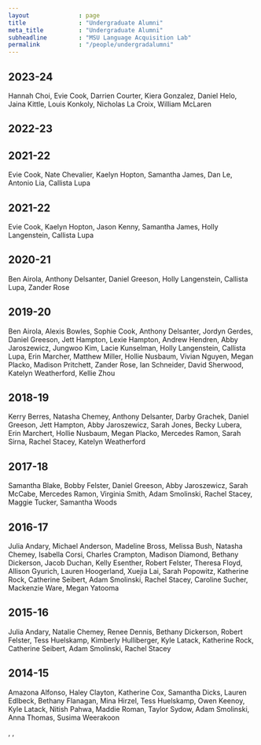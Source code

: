 ```yaml
---
layout              : page
title               : "Undergraduate Alumni"
meta_title          : "Undergraduate Alumni"
subheadline         : "MSU Language Acquisition Lab"
permalink           : "/people/undergradalumni"
---
```


## 2023-24

Hannah Choi, Evie Cook, Darrien Courter, Kiera Gonzalez, Daniel Helo, Jaina Kittle, Louis Konkoly, Nicholas La Croix, William McLaren

## 2022-23

## 2021-22

Evie Cook, Nate Chevalier, Kaelyn Hopton, Samantha James, Dan Le, Antonio Lia, Callista Lupa

## 2021-22

Evie Cook, Kaelyn Hopton, Jason Kenny, Samantha James, Holly Langenstein, Callista Lupa

## 2020-21

Ben Airola, Anthony Delsanter, Daniel Greeson, Holly Langenstein, Callista Lupa, Zander Rose

## 2019-20

Ben Airola, Alexis Bowles, Sophie Cook, Anthony Delsanter, Jordyn Gerdes, Daniel Greeson, Jett Hampton, Lexie Hampton, Andrew Hendren, Abby Jaroszewicz, Jungwoo Kim, Lacie Kunselman, Holly Langenstein, Callista Lupa, Erin Marcher, Matthew Miller,  Hollie Nusbaum, Vivian Nguyen, Megan Placko, Madison Pritchett, Zander Rose, Ian Schneider, David Sherwood, Katelyn Weatherford, Kellie Zhou

## 2018-19

Kerry Berres, Natasha Chemey, Anthony Delsanter, Darby Grachek, Daniel Greeson,  Jett Hampton, Abby Jaroszewicz, Sarah Jones, Becky Lubera, Erin Marchert, Hollie Nusbaum, Megan Placko, Mercedes Ramon, Sarah Sirna, Rachel Stacey, Katelyn Weatherford

## 2017-18

Samantha Blake, Bobby Felster, Daniel Greeson, Abby Jaroszewicz, Sarah McCabe, Mercedes Ramon, Virginia Smith, Adam Smolinski, Rachel Stacey, Maggie Tucker,  Samantha Woods

## 2016-17

Julia Andary, Michael Anderson, Madeline Bross, Melissa Bush, Natasha Chemey, Isabella Corsi, Charles Crampton,  Madison Diamond, Bethany Dickerson, Jacob Duchan, Kelly Esenther, Robert Felster, Theresa Floyd, Allison Gyurich,  Lauren Hoogerland, Xuejia Lai,  Sarah Popowitz, Katherine Rock, Catherine Seibert, Adam Smolinski, Rachel Stacey, Caroline Sucher, Mackenzie Ware, Megan Yatooma

## 2015-16

Julia Andary, Natalie Chemey, Renee Dennis, Bethany Dickerson,  Robert Felster, Tess Huelskamp, Kimberly Hulliberger, Kyle Latack, Katherine Rock, Catherine Seibert, Adam Smolinski, Rachel Stacey

## 2014-15

Amazona Alfonso, Haley Clayton, Katherine Cox, Samantha Dicks, Lauren Edlbeck, Bethany Flanagan, Mina Hirzel, Tess Huelskamp, Owen Keenoy, Kyle Latack, Nitish Pahwa, Maddie Roman, Taylor Sydow, Adam Smolinski, Anna Thomas, Susima Weerakoon

 
  , , 
 
 



